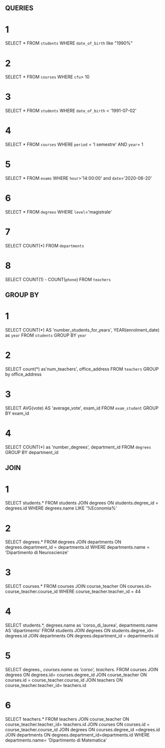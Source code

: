 ## QUERIES

# 1
SELECT * FROM `students` WHERE `date_of_birth` like "1990%"

# 2
SELECT * FROM `courses` WHERE `cfu`> 10

# 3
SELECT * FROM `students` WHERE `date_of_birth` < '1991-07-02'

# 4
SELECT * FROM `courses` WHERE `period` = 'I semestre' AND `year`= 1

# 5
SELECT * FROM `exams` WHERE `hour`>'14:00:00' and `date`='2020-06-20'

# 6
SELECT * FROM `degrees` WHERE `level`='magistrale'

# 7
SELECT COUNT(*) FROM `departments`

# 8
SELECT COUNT(1) - COUNT(`phone`) FROM `teachers`

## GROUP BY

# 1
SELECT COUNT(*) AS 'number_students_for_years', YEAR(enrolment_date) as `year` FROM `students` GROUP BY `year`

# 2
SELECT count(*) as'num_teachers', office_address FROM `teachers` GROUP by office_address

# 3
SELECT AVG(vote) AS 'average_vote', exam_id FROM `exam_student` GROUP BY exam_id

# 4
SELECT COUNT(*) as 'number_degrees', department_id FROM `degrees` GROUP BY department_id

## JOIN

# 1
SELECT students.* 
FROM students
JOIN degrees
ON students.degree_id = degrees.id
WHERE degrees.name LIKE '%Economia%'

# 2
SELECT degrees.* 
FROM degrees
JOIN departments
ON degrees.department_id = departments.id
WHERE departments.name = 'Dipartimento di Neuroscienze'

# 3
SELECT courses.* 
FROM courses
JOIN course_teacher
ON courses.id= course_teacher.course_id
WHERE course_teacher.teacher_id = 44

# 4
SELECT students.*, degrees.name as 'corso_di_laurea', departments.name AS 'dipartimento'
FROM students
JOIN degrees
ON students.degree_id= degrees.id
JOIN departments
ON degrees.department_id = departments.id

# 5
SELECT degrees.*, courses.name as 'corso', teachers.*
FROM courses
JOIN degrees
ON degrees.id= courses.degree_id
JOIN course_teacher
ON courses.id = course_teacher.course_id
JOIN teachers
ON course_teacher.teacher_id= teachers.id

# 6
SELECT teachers.*
FROM teachers
JOIN course_teacher
ON course_teacher.teacher_id= teachers.id
JOIN courses
ON courses.id = course_teacher.course_id
JOIN degrees
ON courses.degree_id =degrees.id
JOIN departments
ON degrees.department_id=departments.id
WHERE departments.name= 'Dipartimento di Matematica'
